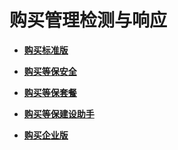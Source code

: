 # 购买管理检测与响应<a name="mdr_01_0056"></a>

-   **[购买标准版](购买标准版.md)**  

-   **[购买等保安全](购买等保安全.md)**  

-   **[购买等保套餐](购买等保套餐.md)**  

-   **[购买等保建设助手](购买等保建设助手.md)**  

-   **[购买企业版](购买企业版.md)**  


